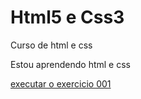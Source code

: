 # Html5 e Css3
 Curso de html e css

 Estou aprendendo html e css

 <a href="https://d4nilo-rocha.github.io/Html5-e-Css3/ex001"> executar o exercicio 001 </a>
 
